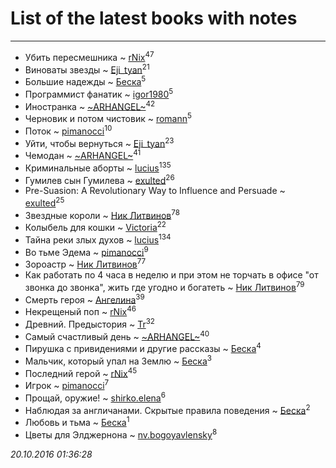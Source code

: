# List of the latest books with notes
---

* Убить пересмешника ~ [rNix](users/115/115622071-twitter)<sup>47</sup>
* Виноваты звезды ~ [Eji_tyan](users/235/2352103981-twitter)<sup>21</sup>
* Большие надежды ~ [Беска](users/157/1577468-vkontakte)<sup>5</sup>
* Программист фанатик ~ [igor1980](users/100/100003094239547-facebook)<sup>5</sup>
* Иностранка ~ [~ARHANGEL~](users/642/64251996-vkontakte)<sup>42</sup>
* Черновик и потом чистовик ~ [romann](users/102/10205442182733690-facebook)<sup>5</sup>
* Поток ~ [pimanocci](users/117/117124011531379579265-google)<sup>10</sup>
* Уйти, чтобы вернуться ~ [Eji_tyan](users/235/2352103981-twitter)<sup>23</sup>
* Чемодан ~ [~ARHANGEL~](users/642/64251996-vkontakte)<sup>41</sup>
* Криминальные аборты ~ [lucius](users/838/83820536-yandex)<sup>135</sup>
* Гумилев сын Гумилева ~ [exulted](users/100/100599204551896265722-google)<sup>26</sup>
* Pre-Suasion: A Revolutionary Way to Influence and Persuade ~ [exulted](users/100/100599204551896265722-google)<sup>25</sup>
* Звездные короли ~ [Ник Литвинов](users/lec/leczQ3Eya3-linkedin)<sup>78</sup>
* Колыбель для кошки ~ [Victoria](users/113/113794223924688167852-google)<sup>22</sup>
* Тайна реки злых духов ~ [lucius](users/838/83820536-yandex)<sup>134</sup>
* Во тьме Эдема ~ [pimanocci](users/117/117124011531379579265-google)<sup>9</sup>
* Зороастр ~ [Ник Литвинов](users/lec/leczQ3Eya3-linkedin)<sup>77</sup>
* Как работать по 4 часа в неделю и при этом не торчать в офисе "от звонка до звонка", жить где угодно и богатеть ~ [Ник Литвинов](users/lec/leczQ3Eya3-linkedin)<sup>79</sup>
* Смерть героя ~ [Ангелина](users/837/83788782-vkontakte)<sup>39</sup>
* Некрещеный поп ~ [rNix](users/115/115622071-twitter)<sup>46</sup>
* Древний. Предыстория ~ [Tr](users/122/12282474-vkontakte)<sup>32</sup>
* Самый счастливый день ~ [~ARHANGEL~](users/642/64251996-vkontakte)<sup>40</sup>
* Пирушка с привидениями и другие рассказы ~ [Беска](users/157/1577468-vkontakte)<sup>4</sup>
* Мальчик, который упал на Землю ~ [Беска](users/157/1577468-vkontakte)<sup>3</sup>
* Последний герой ~ [rNix](users/115/115622071-twitter)<sup>45</sup>
* Игрок ~ [pimanocci](users/117/117124011531379579265-google)<sup>7</sup>
* Прощай, оружие! ~ [shirko.elena](users/100/100001858801764-facebook)<sup>6</sup>
* Наблюдая за англичанами. Скрытые правила поведения ~ [Беска](users/157/1577468-vkontakte)<sup>2</sup>
* Любовь и тьма ~ [Беска](users/157/1577468-vkontakte)<sup>1</sup>
* Цветы для Элджернона ~ [nv.bogoyavlensky](users/219/2193824-vkontakte)<sup>8</sup>


_20.10.2016 01:36:28_
